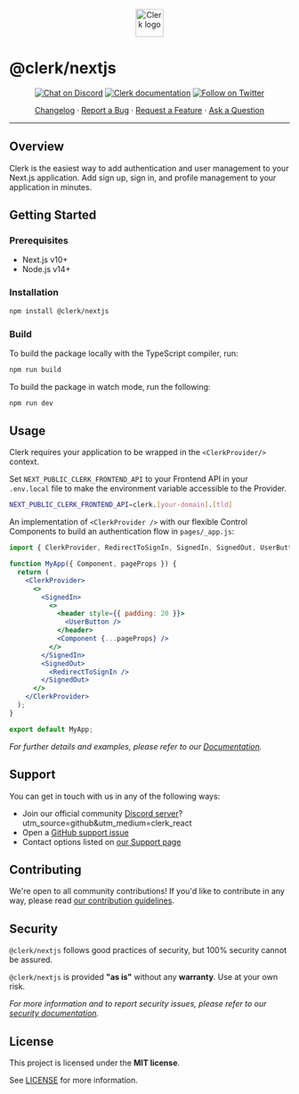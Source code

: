 <p align="center">
  <a href="https://clerk.dev?utm_source=github&utm_medium=clerk_nextjs" target="_blank" rel="noopener noreferrer">
    <img src="https://images.clerk.dev/static/clerk.svg" alt="Clerk logo" height="50">
  </a>
  <br />
</p>

# @clerk/nextjs

<div align="center">

[![Chat on Discord](https://img.shields.io/discord/856971667393609759.svg?logo=discord)](https://discord.com/invite/b5rXHjAg7A)
[![Clerk documentation](https://img.shields.io/badge/documentation-clerk-green.svg)](https://clerk.dev/docs?utm_source=github&utm_medium=clerk_nextjs)
[![Follow on Twitter](https://img.shields.io/twitter/follow/ClerkDev?style=social)](https://twitter.com/intent/follow?screen_name=ClerkDev)

[Changelog](https://github.com/clerkinc/javascript/blob/main/packages/nextjs/CHANGELOG.md)
·
[Report a Bug](https://github.com/clerkinc/javascript/issues/new?assignees=&labels=bug&template=bug_report.md&title=Bug%3A+)
·
[Request a Feature](https://github.com/clerkinc/javascript/issues/new?assignees=&labels=enhancement&template=feature_request.md&title=Feature%3A+)
·
[Ask a Question](https://github.com/clerkinc/javascript/issues/new?assignees=&labels=question&template=ask_a_question.md&title=Support%3A+)

</div>

---

## Overview

Clerk is the easiest way to add authentication and user management to your Next.js application. Add sign up, sign in, and profile management to your application in minutes.

## Getting Started

### Prerequisites

- Next.js v10+
- Node.js v14+

### Installation

```sh
npm install @clerk/nextjs
```

### Build

To build the package locally with the TypeScript compiler, run:

```sh
npm run build
```

To build the package in watch mode, run the following:

```sh
npm run dev
```

## Usage

Clerk requires your application to be wrapped in the `<ClerkProvider/>` context.

Set `NEXT_PUBLIC_CLERK_FRONTEND_API` to your Frontend API in your `.env.local` file to make the environment variable accessible to the Provider.

```sh
NEXT_PUBLIC_CLERK_FRONTEND_API=clerk.[your-domain].[tld]
```

An implementation of `<ClerkProvider />` with our flexible Control Components to build an authentication flow in `pages/_app.js`:

```jsx
import { ClerkProvider, RedirectToSignIn, SignedIn, SignedOut, UserButton } from '@clerk/nextjs';

function MyApp({ Component, pageProps }) {
  return (
    <ClerkProvider>
      <>
        <SignedIn>
          <>
            <header style={{ padding: 20 }}>
              <UserButton />
            </header>
            <Component {...pageProps} />
          </>
        </SignedIn>
        <SignedOut>
          <RedirectToSignIn />
        </SignedOut>
      </>
    </ClerkProvider>
  );
}

export default MyApp;
```

_For further details and examples, please refer to our [Documentation](https://clerk.dev/docs?utm_source=github&utm_medium=clerk_nextjs)._

## Support

You can get in touch with us in any of the following ways:

- Join our official community [Discord server](https://discord.com/invite/b5rXHjAg7A)?utm_source=github&utm_medium=clerk_react
- Open a [GitHub support issue](https://github.com/clerkinc/javascript/issues/new?assignees=&labels=question&template=ask_a_question.md&title=Support%3A+)
- Contact options listed on [our Support page](https://clerk.dev/support?utm_source=github&utm_medium=clerk_nextjs)

## Contributing

We're open to all community contributions! If you'd like to contribute in any way, please read [our contribution guidelines](https://github.com/clerkinc/javascript/blob/main/packages/nextjs/docs/CONTRIBUTING.md).

## Security

`@clerk/nextjs` follows good practices of security, but 100% security cannot be assured.

`@clerk/nextjs` is provided **"as is"** without any **warranty**. Use at your own risk.

_For more information and to report security issues, please refer to our [security documentation](https://github.com/clerkinc/javascript/blob/main/packages/nextjs/docs/SECURITY.md)._

## License

This project is licensed under the **MIT license**.

See [LICENSE](https://github.com/clerkinc/javascript/blob/main/packages/nextjs/LICENSE) for more information.
